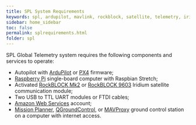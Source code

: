 ```yaml
---
title: SPL System Requirements
keywords: spl, ardupilot, mavlink, rockblock, satellite, telemetry, iridium, system requirements
sidebar: home_sidebar
toc: false
permalink: splrequirements.html
folder: spl
---
```


SPL Global Telemetry system requires the following components and services to operate:
* Autopilot with [ArduPilot](http://ardupilot.org/) or [PX4](http://px4.io/) firmware;
* [Raspberry Pi](https://www.raspberrypi.org/products/) single-board computer with Raspbian Stretch;
* Activated [RockBLOCK Mk2](http://www.rock7mobile.com/products-rockblock) or [RockBLOCK 9603](http://www.rock7mobile.com/products-rockblock-9603) Iridium satellite communication module;
* Two USB to TTL UART modules or FTDI cables;
* [Amazon Web Services](https://aws.amazon.com) account;
* [Mission Planner](http://ardupilot.org/planner/), 
[QGroundControl](http://qgroundcontrol.com/), or [MAVProxy](http://ardupilot.github.io/MAVProxy/html/index.html) ground control station on a computer with internet access.